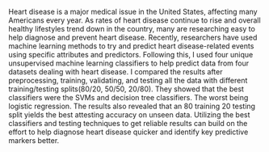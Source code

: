 Heart disease is a major medical issue in the United States, affecting many Americans every year. As rates of heart disease continue to rise and overall healthy lifestyles trend down in the country, many are researching easy to help diagnose and prevent heart disease. Recently, researchers have used machine learning methods to try and predict heart disease-related events using specific attributes and predictors. Following this, I used four unique unsupervised machine learning classifiers to help predict data from four datasets dealing with heart disease. I compared the results after preprocessing, training, validating, and testing all the data with different training/testing splits(80/20, 50/50, 20/80). They showed that the best classifiers were the SVMs and decision tree classifiers. The worst being logistic regression. The results also revealed that an 80 training 20 testing split yields the best attesting accuracy on unseen data. Utilizing the best classifiers and testing techniques to get reliable results can build on the effort to help diagnose heart disease quicker and identify key predictive markers better.
